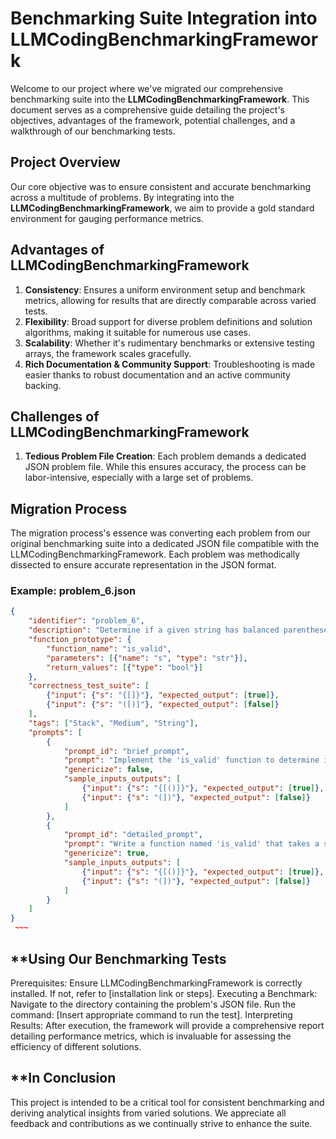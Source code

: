 # **Benchmarking Suite Integration into LLMCodingBenchmarkingFramework**

Welcome to our project where we've migrated our comprehensive benchmarking suite into the **LLMCodingBenchmarkingFramework**. This document serves as a comprehensive guide detailing the project's objectives, advantages of the framework, potential challenges, and a walkthrough of our benchmarking tests.

## **Project Overview**

Our core objective was to ensure consistent and accurate benchmarking across a multitude of problems. By integrating into the **LLMCodingBenchmarkingFramework**, we aim to provide a gold standard environment for gauging performance metrics.

## **Advantages of LLMCodingBenchmarkingFramework**

1. **Consistency**: Ensures a uniform environment setup and benchmark metrics, allowing for results that are directly comparable across varied tests.
2. **Flexibility**: Broad support for diverse problem definitions and solution algorithms, making it suitable for numerous use cases.
3. **Scalability**: Whether it's rudimentary benchmarks or extensive testing arrays, the framework scales gracefully.
4. **Rich Documentation & Community Support**: Troubleshooting is made easier thanks to robust documentation and an active community backing.

## **Challenges of LLMCodingBenchmarkingFramework**

1. **Tedious Problem File Creation**: Each problem demands a dedicated JSON problem file. While this ensures accuracy, the process can be labor-intensive, especially with a large set of problems.

## **Migration Process**

The migration process's essence was converting each problem from our original benchmarking suite into a dedicated JSON file compatible with the LLMCodingBenchmarkingFramework. Each problem was methodically dissected to ensure accurate representation in the JSON format.

### **Example: problem_6.json**

```json
{
    "identifier": "problem_6",
    "description": "Determine if a given string has balanced parentheses.",
    "function_prototype": {
        "function_name": "is_valid",
        "parameters": [{"name": "s", "type": "str"}],
        "return_values": [{"type": "bool"}]
    },
    "correctness_test_suite": [
        {"input": {"s": "{[]}"}, "expected_output": [true]},
        {"input": {"s": "([)]"}, "expected_output": [false]}
    ],
    "tags": ["Stack", "Medium", "String"],
    "prompts": [
        {
            "prompt_id": "brief_prompt",            
            "prompt": "Implement the 'is_valid' function to determine if the string has balanced parentheses.",
            "genericize": false,
            "sample_inputs_outputs": [
                {"input": {"s": "{[()]}"}, "expected_output": [true]},
                {"input": {"s": "(])"}, "expected_output": [false]}
            ]
        },
        {
            "prompt_id": "detailed_prompt",
            "prompt": "Write a function named 'is_valid' that takes a string argument 's', containing characters '(', ')', '{', '}', '[', and ']'. The function should determine if the string has balanced parentheses. Return true if it's balanced and false otherwise.",
            "genericize": true,
            "sample_inputs_outputs": [
                {"input": {"s": "{[()]}"}, "expected_output": [true]},
                {"input": {"s": "(])"}, "expected_output": [false]}
            ]
        }
    ]
}
 ~~~
```
## **Using Our Benchmarking Tests
Prerequisites:
Ensure LLMCodingBenchmarkingFramework is correctly installed. If not, refer to [installation link or steps].
Executing a Benchmark:
Navigate to the directory containing the problem's JSON file.
Run the command: [Insert appropriate command to run the test].
Interpreting Results:
After execution, the framework will provide a comprehensive report detailing performance metrics, which is invaluable for assessing the efficiency of different solutions.

## **In Conclusion
This project is intended to be a critical tool for consistent benchmarking and deriving analytical insights from varied solutions. We appreciate all feedback and contributions as we continually strive to enhance the suite.

